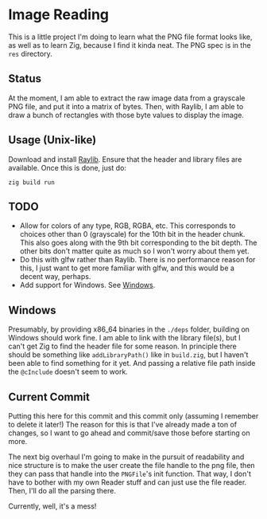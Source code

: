 # Image Reading

This is a little project I'm doing to learn what the PNG file format looks like, as well as to learn Zig, because I find it kinda neat. The PNG spec is in the `res` directory.

## Status

At the moment, I am able to extract the raw image data from a grayscale PNG file, and put it into a matrix of bytes. Then, with Raylib, I am able to draw a bunch of rectangles with those byte values to display the image.

## Usage (Unix-like)

Download and install [Raylib](https://github.com/raysan5/raylib). Ensure that the header and library files are available. Once this is done, just do:

```
zig build run
```

## TODO

- Allow for colors of any type, RGB, RGBA, etc. This corresponds to choices other than 0 (grayscale) for the 10th bit in the header chunk. This also goes along with the 9th bit corresponding to the bit depth. The other bits don't matter quite as much so I won't worry about them yet.
- Do this with glfw rather than Raylib. There is no performance reason for this, I just want to get more familiar with glfw, and this would be a decent way, perhaps.
- Add support for Windows. See [Windows](#windows).



## Windows

Presumably, by providing x86_64 binaries in the `./deps` folder, building on Windows should work fine. I am able to link with the library file(s), but I can't get Zig to find the header file for some reason. In principle there should be something like `addLibraryPath()` like in `build.zig`, but I haven't been able to find something for it yet. And passing a relative file path inside the `@cInclude` doesn't seem to work.


## Current Commit

Putting this here for this commit and this commit only (assuming I remember to delete it later!) The reason for this is that I've already made a ton of changes, so I want to go ahead and commit/save those before starting on more.

The next big overhaul I'm going to make in the pursuit of readability and nice structure is to make the user create the file handle to the png file, then they can pass that handle into the `PNGFile`'s init function. That way, I don't have to bother with my own Reader stuff and can just use the file reader. Then, I'll do all the parsing there.

Currently, well, it's a mess!
